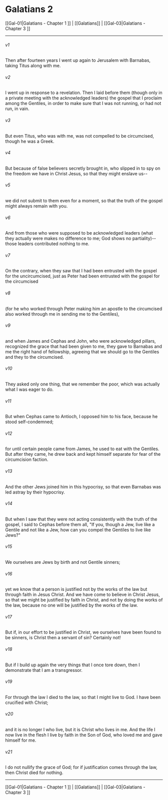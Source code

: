 # Galatians 2

[[Gal-01|Galatians - Chapter 1 ]] | [[Galatians]] | [[Gal-03|Galatians - Chapter 3 ]]
***

###### v1
Then after fourteen years I went up again to Jerusalem with Barnabas, taking Titus along with me.
###### v2
I went up in response to a revelation. Then I laid before them (though only in a private meeting with the acknowledged leaders) the gospel that I proclaim among the Gentiles, in order to make sure that I was not running, or had not run, in vain.
###### v3
But even Titus, who was with me, was not compelled to be circumcised, though he was a Greek.
###### v4
But because of false believers secretly brought in, who slipped in to spy on the freedom we have in Christ Jesus, so that they might enslave us--
###### v5
we did not submit to them even for a moment, so that the truth of the gospel might always remain with you.
###### v6
And from those who were supposed to be acknowledged leaders (what they actually were makes no difference to me; God shows no partiality)-- those leaders contributed nothing to me.
###### v7
On the contrary, when they saw that I had been entrusted with the gospel for the uncircumcised, just as Peter had been entrusted with the gospel for the circumcised
###### v8
(for he who worked through Peter making him an apostle to the circumcised also worked through me in sending me to the Gentiles),
###### v9
and when James and Cephas and John, who were acknowledged pillars, recognized the grace that had been given to me, they gave to Barnabas and me the right hand of fellowship, agreeing that we should go to the Gentiles and they to the circumcised.
###### v10
They asked only one thing, that we remember the poor, which was actually what I was eager to do.
###### v11
But when Cephas came to Antioch, I opposed him to his face, because he stood self-condemned;
###### v12
for until certain people came from James, he used to eat with the Gentiles. But after they came, he drew back and kept himself separate for fear of the circumcision faction.
###### v13
And the other Jews joined him in this hypocrisy, so that even Barnabas was led astray by their hypocrisy.
###### v14
But when I saw that they were not acting consistently with the truth of the gospel, I said to Cephas before them all, "If you, though a Jew, live like a Gentile and not like a Jew, how can you compel the Gentiles to live like Jews?"
###### v15
We ourselves are Jews by birth and not Gentile sinners;
###### v16
yet we know that a person is justified not by the works of the law but through faith in Jesus Christ. And we have come to believe in Christ Jesus, so that we might be justified by faith in Christ, and not by doing the works of the law, because no one will be justified by the works of the law.
###### v17
But if, in our effort to be justified in Christ, we ourselves have been found to be sinners, is Christ then a servant of sin? Certainly not!
###### v18
But if I build up again the very things that I once tore down, then I demonstrate that I am a transgressor.
###### v19
For through the law I died to the law, so that I might live to God. I have been crucified with Christ;
###### v20
and it is no longer I who live, but it is Christ who lives in me. And the life I now live in the flesh I live by faith in the Son of God, who loved me and gave himself for me.
###### v21
I do not nullify the grace of God; for if justification comes through the law, then Christ died for nothing.

***

[[Gal-01|Galatians - Chapter 1 ]] | [[Galatians]] | [[Gal-03|Galatians - Chapter 3 ]]
